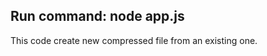 Run command:  node app.js
-------------------------
This code create new compressed file from an existing one.
